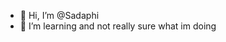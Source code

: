 - 👋 Hi, I’m @Sadaphi
- 🌱 I’m learning and not really sure what im doing


<!---
Sadaphi/Sadaphi is a ✨ special ✨ repository because its `README.md` (this file) appears on your GitHub profile.
You can click the Preview link to take a look at your changes.
--->
